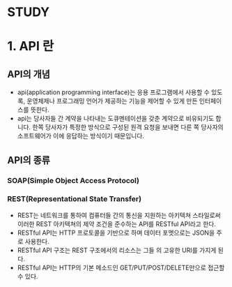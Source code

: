 # STUDY
# 1. API 란

## API의 개념
- api(application programming interface)는 응용 프로그램에서 사용할 수 있도록, 운영체제나 프로그래밍 언어가 제공하는 기능을 제어할 수 있게 만든 인터페이스를 뜻한다.
- api는 당사자들 간 계약을 나타내는 도큐멘테이션을 갖춘 계약으로 비유되기도 합니다. 
  한쪽 당사자가 특정한 방식으로 구성된 원격 요청을 보내면 다른 쪽 당사자의 소프트웨어가 이에 응답하는 방식이기 때문입니다.

## API의 종류 
### SOAP(Simple Object Access Protocol)


### REST(Representational State Transfer)
- REST는 네트워크를 통하여 컴퓨터들 간의 통신을 지원하는 아키텍쳐 스타일로써 이러한 REST 아키텍쳐의 제약 조건을 준수하는 API를 RESTful API라고 한다.
- RESTful API는 HTTP 프로토콜을 기반으로 하며 데이터 포멧으로는 JSON을 주로 사용한다.
- RESTful API 구조는 REST 구조에서의 리소스는 그들 의 고유한 URI를 가지게 된다.
- RESTful API는 HTTP의 기본 메소드인 GET/PUT/POST/DELETE만으로 접근할 수 있다. 

